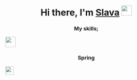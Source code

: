 <h1 align="center">Hi there, I'm <a href="https://daniilshat.ru/" target="_blank">Slava</a> 
<img src="https://github.com/blackcater/blackcater/raw/main/images/Hi.gif" height="32"/></h1>
<h3 align="center">My skills;</h3>
<img src="https://github.com/blackcater/blackcater/raw/main/images/Hi.gif" height="32"/></h1>
<h3 align="center">Spring</h3>
<img src="https://github.com/blackcater/blackcater/raw/main/images/Hi.gif" height="26"/></h1>
